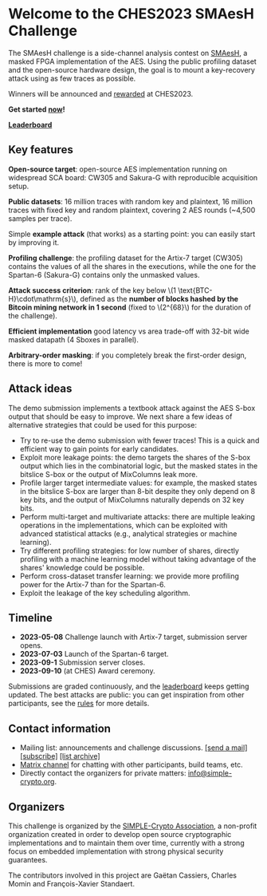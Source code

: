 # Welcome to the CHES2023 SMAesH Challenge

The SMAesH challenge is a side-channel analysis contest on
[SMAesH](https://simple-crypto.org/activities/smaesh),
a masked FPGA
implementation of the AES.
Using the public profiling dataset and the open-source hardware design, the
goal is to mount a key-recovery attack using as few traces as possible.

Winners will be announced and [rewarded](./rules.md#prize) at CHES2023.

**Get started [now](./getting_started.md)!**

**[Leaderboard](https://submit.smaesh-challenge.simple-crypto.org/submissions/leaderboard)**

## Key features

**Open-source target**: open-source AES implementation running on widespread
SCA board: CW305 and Sakura-G with reproducible acquisition setup.

**Public datasets**: 16 million traces with random key and plaintext, 16
million traces with fixed key and random plaintext, covering 2 AES rounds
(~4,500 samples per trace).

Simple **example attack** (that works) as a starting point: you can easily
start by improving it.

**Profiling challenge**: the profiling dataset for the Artix-7 target (CW305)
contains the values of all the shares in the executions, while the one for the
Spartan-6 (Sakura-G) contains only the unmasked values.

**Attack success criterion**: rank of the key below \\(1
\text{BTC-H}\cdot\mathrm{s}\\), defined as the **number of blocks hashed by
the Bitcoin mining network in 1 second** (fixed to \\(2^{68}\\) for the
duration of the challenge).

**Efficient implementation** good latency vs area trade-off with 32-bit wide
masked datapath (4 Sboxes in parallel).

**Arbitrary-order masking**: if you completely break the first-order design, there
is more to come!

## Attack ideas

The demo submission implements a textbook attack against the AES S-box output that should be 
easy to improve. We next share a few ideas of alternative strategies that could be used for this purpose: 

- Try to re-use the demo submission with fewer traces! This is a quick and
  efficient way to gain points for early candidates. 
- Exploit more leakage points: the demo targets the shares of the S-box output
  which lies in the combinatorial logic, but the masked states in the bitslice
  S-box or the output of MixColumns leak more.
- Profile larger target intermediate values: for example, the masked states in
  the bitslice S-box are larger than 8-bit despite they only depend on 8 key
  bits, and the output of MixColumns naturally depends on 32 key bits.
- Perform multi-target and multivariate attacks: there are multiple leaking
  operations in the implementations, which can be exploited with advanced
  statistical attacks (e.g., analytical strategies or machine learning).
- Try different profiling strategies: for low number of shares, directly
  profiling with a machine learning model without taking advantage of the
  shares' knowledge could be possible.
- Perform cross-dataset transfer learning: we provide more profiling power for
  the Artix-7 than for the Spartan-6.
- Exploit the leakage of the key scheduling algorithm. 

## Timeline

- **2023-05-08** Challenge launch with Artix-7 target, submission server opens.
- **2023-07-03** Launch of the Spartan-6 target.
- **2023-09-1** Submission server closes.
- **2023-09-10** (at CHES) Award ceremony.

Submissions are graded continuously, and the [leaderboard](https://submit.smaesh-challenge.simple-crypto.org/submissions/leaderboard)
keeps getting updated.
The best attacks are public: you can get inspiration from other participants,
see the [rules](./rules.md) for more details.

## Contact information

- Mailing list: announcements and challenge discussions.
[[send a mail]](mailto:smaesh-challenge@freelists.org)
[[subscribe]](https://www.freelists.org/list/smaesh-challenge)
[[list archive]](https://www.freelists.org/archive/smaesh-challenge/)
- [Matrix channel](https://matrix.to/#/#smaesh-challenge:matrix.org) for chatting with other participants, build teams, etc.
- Directly contact the organizers for private matters: <info@simple-crypto.org>.

## Organizers

This challenge is organized by the [SIMPLE-Crypto
Association](https://www.simple-crypto.org), a non-profit organization created in
order to develop open source cryptographic implementations and to maintain them
over time, currently with a strong focus on embedded implementation with strong
physical security guarantees.

The contributors involved in this project are Gaëtan Cassiers, Charles Momin
and François-Xavier Standaert.

